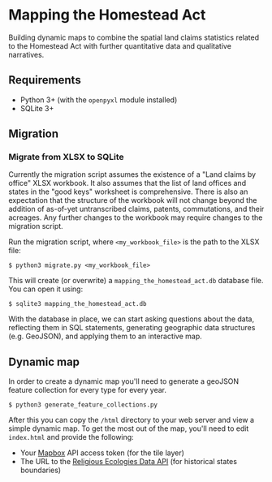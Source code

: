 # Mapping the Homestead Act

Building dynamic maps to combine the spatial land claims statistics related to
the Homestead Act with further quantitative data and qualitative narratives.

## Requirements

 - Python 3+ (with the `openpyxl` module installed)
 - SQLite 3+

## Migration

### Migrate from XLSX to SQLite

Currently the migration script assumes the existence of a "Land claims by
office" XLSX workbook. It also assumes that the list of land offices and states
in the "good keys" worksheet is comprehensive. There is also an expectation that
the structure of the workbook will not change beyond the addition of as-of-yet
untranscribed claims, patents, commutations, and their acreages. Any further
changes to the workbook may require changes to the migration script.

Run the migration script, where `<my_workbook_file>` is the path to the XLSX
file:
```
$ python3 migrate.py <my_workbook_file>
```
This will create (or overwrite) a `mapping_the_homestead_act.db` database file.
You can open it using:
```
$ sqlite3 mapping_the_homestead_act.db
```

With the database in place, we can start asking questions about the data,
reflecting them in SQL statements, generating geographic data structures (e.g.
GeoJSON), and applying them to an interactive map.

## Dynamic map

In order to create a dynamic map you'll need to generate a geoJSON feature
collection for every type for every year.

```
$ python3 generate_feature_collections.py
```

After this you can copy the `/html` directory to your web server and view a
simple dynamic map. To get the most out of the map, you'll need to edit
`index.html` and provide the following:

- Your [Mapbox](https://www.mapbox.com/) API access token (for the tile layer)
- The URL to the [Religious Ecologies Data API](https://github.com/religious-ecologies/relecapi) (for historical states boundaries)
